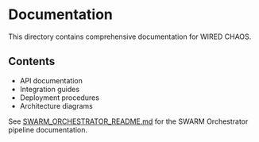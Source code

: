 # Documentation

This directory contains comprehensive documentation for WIRED CHAOS.

## Contents

- API documentation
- Integration guides
- Deployment procedures
- Architecture diagrams

See [SWARM_ORCHESTRATOR_README.md](../SWARM_ORCHESTRATOR_README.md) for the SWARM Orchestrator pipeline documentation.
